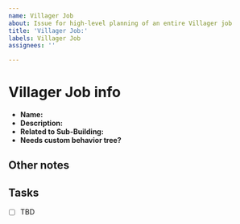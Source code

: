 ```yaml
---
name: Villager Job
about: Issue for high-level planning of an entire Villager job
title: 'Villager Job:'
labels: Villager Job
assignees: ''

---
```


# Villager Job info
- **Name:** 
- **Description:** 
- **Related to Sub-Building:** 
- **Needs custom behavior tree?** 

## Other notes

## Tasks
- [ ] TBD

